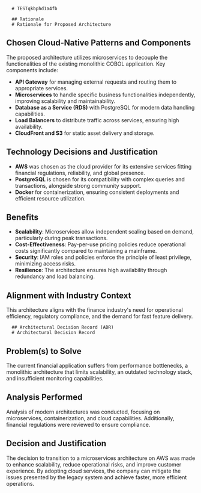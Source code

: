 
      # TESTqkbphd1a4fb

      ## Rationale
      # Rationale for Proposed Architecture

## Chosen Cloud-Native Patterns and Components
The proposed architecture utilizes microservices to decouple the functionalities of the existing monolithic COBOL application. Key components include:
- **API Gateway** for managing external requests and routing them to appropriate services.
- **Microservices** to handle specific business functionalities independently, improving scalability and maintainability.
- **Database as a Service (RDS)** with PostgreSQL for modern data handling capabilities.
- **Load Balancers** to distribute traffic across services, ensuring high availability.
- **CloudFront and S3** for static asset delivery and storage.

## Technology Decisions and Justification
- **AWS** was chosen as the cloud provider for its extensive services fitting financial regulations, reliability, and global presence.
- **PostgreSQL** is chosen for its compatibility with complex queries and transactions, alongside strong community support.
- **Docker** for containerization, ensuring consistent deployments and efficient resource utilization.

## Benefits
- **Scalability**: Microservices allow independent scaling based on demand, particularly during peak transactions.
- **Cost-Effectiveness**: Pay-per-use pricing policies reduce operational costs significantly compared to maintaining a mainframe.
- **Security**: IAM roles and policies enforce the principle of least privilege, minimizing access risks.
- **Resilience**: The architecture ensures high availability through redundancy and load balancing.

## Alignment with Industry Context
This architecture aligns with the finance industry's need for operational efficiency, regulatory compliance, and the demand for fast feature delivery.

<Updated rationale>

      ## Architectural Decision Record (ADR)
      # Architectural Decision Record
## Problem(s) to Solve
The current financial application suffers from performance bottlenecks, a monolithic architecture that limits scalability, an outdated technology stack, and insufficient monitoring capabilities.

## Analysis Performed
Analysis of modern architectures was conducted, focusing on microservices, containerization, and cloud capabilities. Additionally, financial regulations were reviewed to ensure compliance.

## Decision and Justification
The decision to transition to a microservices architecture on AWS was made to enhance scalability, reduce operational risks, and improve customer experience. By adopting cloud services, the company can mitigate the issues presented by the legacy system and achieve faster, more efficient operations.

<Updated ADR>
    